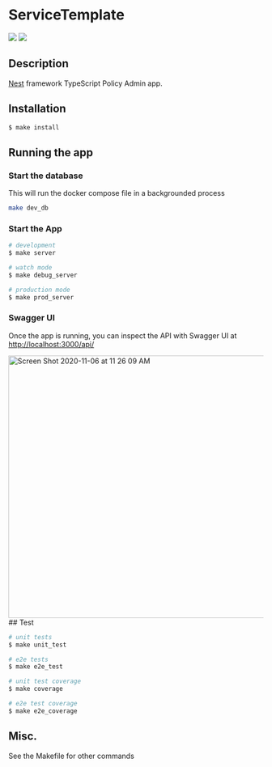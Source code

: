 # ServiceTemplate
<a href="https://codeclimate.com/repos/5f9eed8824e75e018c001cba/maintainability"><img src="https://api.codeclimate.com/v1/badges/600342c8241524648927/maintainability" /></a>
<a href="https://codeclimate.com/repos/5f9eed8824e75e018c001cba/test_coverage"><img src="https://api.codeclimate.com/v1/badges/600342c8241524648927/test_coverage" /></a>
## Description

[Nest](https://github.com/nestjs/nest) framework TypeScript Policy Admin app.

## Installation

```bash
$ make install
```

## Running the app
### Start the database
This will run the docker compose file in a backgrounded process

```bash
make dev_db
```

### Start the App
```bash
# development
$ make server

# watch mode
$ make debug_server

# production mode
$ make prod_server
```

### Swagger UI
Once the app is running, you can inspect the API with Swagger UI at [http://localhost:3000/api/](http://localhost:3000/api/)

<img width="519" alt="Screen Shot 2020-11-06 at 11 26 09 AM" src="https://user-images.githubusercontent.com/1145493/98396165-ebaea400-2022-11eb-87b9-90aa048545dc.png">
## Test

```bash
# unit tests
$ make unit_test

# e2e tests
$ make e2e_test

# unit test coverage
$ make coverage

# e2e test coverage
$ make e2e_coverage
```
## Misc.
See the Makefile for other commands
